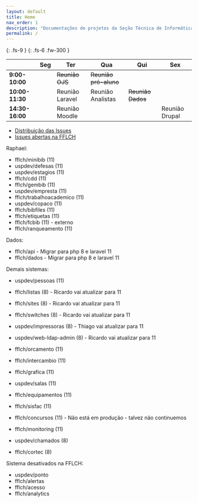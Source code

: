 ```yaml
---
layout: default
title: Home
nav_order: 1
description: "Documentações de projetos da Seção Técnica de Informática da FFLCH"
permalink: /
---
```


{: .fs-9 }
{: .fs-6 .fw-300 }

<table><thead>
  <tr>
    <th></th>
    <th>Seg</th>
    <th>Ter</th>
    <th>Qua</th>
    <th>Qui</th>
    <th>Sex</th>
  </tr></thead>
<tbody>
  <tr>
    <td><b>9:00-10:00</b></td>
    <td></td>
    <td><s>Reunião OJS</s></td>
    <td><s>Reunião pró-aluno</s></td>
    <td></td>
    <td></td>
  </tr>
  <tr>
    <td><b>10:00-11:30</b></td>
    <td></td>
    <td>Reunião Laravel</td>
    <td>Reunião Analistas</td>
    <td><s>Reunião Dados</s></td>
    <td></td>
  </tr>
  <tr>
    <td><b>14:30-16:00</b></td>
    <td></td>
    <td>Reunião Moodle</td>
    <td></td>
    <td></td>
    <td>Reunião Drupal</td>
  </tr>
</tbody>
</table>



- [Distribuição das Issues](https://github.com/orgs/fflch/projects/15/)
- [Issues abertas na FFLCH](https://github.com/search?q=org%3Afflch+is%3Aissue+is%3Aopen&type=issues)

Raphael:

- fflch/minibib (11)
- uspdev/defesas (11)
- uspdev/estagios (11)
- fflch/cdd (11)
- fflch/gembib (11)
- uspdev/empresta (11)
- fflch/trabalhoacademico (11)
- uspdev/copaco (11)
- fflch/bibfiles (11)
- fflch/etiquetas (11)
- fflch/fcbib (11) - externo
- fflch/ranqueamento (11)

Dados:

- fflch/api - Migrar para php 8 e laravel 11
- fflch/dados - Migrar para php 8 e laravel 11

Demais sistemas:

- uspdev/pessoas (11)
- fflch/listas (8) -  Ricardo vai atualizar para 11
- fflch/sites (8) -  Ricardo vai atualizar para 11
- fflch/switches (8) -  Ricardo vai atualizar para 11
- uspdev/impressoras (8) - Thiago vai atualizar para 11
- uspdev/web-ldap-admin (8) - Ricardo vai atualizar para 11

- fflch/orcamento (11)
- fflch/intercambio (11)
- fflch/grafica (11)
- uspdev/salas (11)
- fflch/equipamentos (11)
- fflch/sisfac (11)
- fflch/concursos (11) - Não está em produção - talvez não continuemos
- fflch/monitoring (11)
- uspdev/chamados (8)
- fflch/cortec (8) 

Sistema desativados na FFLCH:

- uspdev/ponto
- fflch/alertas
- fflch/acesso
- fflch/analytics
 

    



